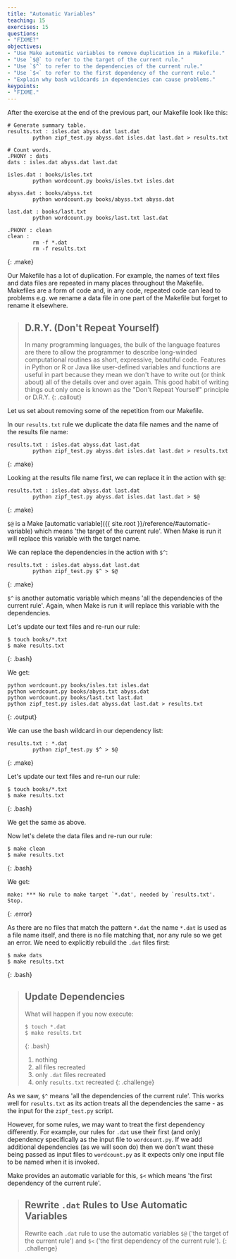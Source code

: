 ```yaml
---
title: "Automatic Variables"
teaching: 15
exercises: 15
questions:
- "FIXME?"
objectives:
- "Use Make automatic variables to remove duplication in a Makefile."
- "Use `$@` to refer to the target of the current rule."
- "Use `$^` to refer to the dependencies of the current rule."
- "Use `$<` to refer to the first dependency of the current rule."
- "Explain why bash wildcards in dependencies can cause problems."
keypoints:
- "FIXME."
---
```


After the exercise at the end of the previous part, our Makefile look like this:

~~~
# Generate summary table.
results.txt : isles.dat abyss.dat last.dat
        python zipf_test.py abyss.dat isles.dat last.dat > results.txt

# Count words.
.PHONY : dats
dats : isles.dat abyss.dat last.dat

isles.dat : books/isles.txt
        python wordcount.py books/isles.txt isles.dat

abyss.dat : books/abyss.txt
        python wordcount.py books/abyss.txt abyss.dat

last.dat : books/last.txt
        python wordcount.py books/last.txt last.dat

.PHONY : clean
clean :
        rm -f *.dat
        rm -f results.txt
~~~
{: .make}

Our Makefile has a lot of duplication. For example, the names of text
files and data files are repeated in many places throughout the
Makefile. Makefiles are a form of code and, in any code, repeated code
can lead to problems e.g. we rename a data file in one part of the
Makefile but forget to rename it elsewhere.

> ## D.R.Y. (Don't Repeat Yourself)
>
> In many programming languages, the bulk of the language features are
> there to allow the programmer to describe long-winded computational
> routines as short, expressive, beautiful code.  Features in Python
> or R or Java like user-defined variables and functions are useful in
> part because they mean we don't have to write out (or think about)
> all of the details over and over again.  This good habit of writing
> things out only once is known as the "Don't Repeat Yourself"
> principle or D.R.Y.
{: .callout}

Let us set about removing some of the repetition from our Makefile.

In our `results.txt` rule we duplicate the data file names and the
name of the results file name:

~~~
results.txt : isles.dat abyss.dat last.dat
        python zipf_test.py abyss.dat isles.dat last.dat > results.txt
~~~
{: .make}

Looking at the results file name first, we can replace it in the action
with `$@`:

~~~
results.txt : isles.dat abyss.dat last.dat
        python zipf_test.py abyss.dat isles.dat last.dat > $@
~~~
{: .make}

`$@` is a Make [automatic variable]({{ site.root }}/reference/#automatic-variable)
which means 'the target of the current rule'. When Make is run it will
replace this variable with the target name.

We can replace the dependencies in the action with `$^`:

~~~
results.txt : isles.dat abyss.dat last.dat
        python zipf_test.py $^ > $@
~~~
{: .make}

`$^` is another automatic variable which means 'all the dependencies
of the current rule'. Again, when Make is run it will replace this
variable with the dependencies.
 
Let's update our text files and re-run our rule:

~~~
$ touch books/*.txt
$ make results.txt
~~~
{: .bash}

We get:

~~~
python wordcount.py books/isles.txt isles.dat
python wordcount.py books/abyss.txt abyss.dat
python wordcount.py books/last.txt last.dat
python zipf_test.py isles.dat abyss.dat last.dat > results.txt
~~~
{: .output}

We can use the bash wildcard in our dependency list:

~~~
results.txt : *.dat
        python zipf_test.py $^ > $@
~~~
{: .make}

Let's update our text files and re-run our rule:

~~~
$ touch books/*.txt
$ make results.txt
~~~
{: .bash}

We get the same as above.

Now let's delete the data files and re-run our rule:

~~~
$ make clean
$ make results.txt
~~~
{: .bash}

We get:

~~~
make: *** No rule to make target `*.dat', needed by `results.txt'.  Stop.
~~~
{: .error}

As there are no files that match the pattern `*.dat` the name `*.dat`
is used as a file name itself, and there is no file matching that, nor
any rule so we get an error. We need to explicitly rebuild the `.dat`
files first:

~~~
$ make dats
$ make results.txt
~~~
{: .bash}

> ## Update Dependencies
> 
> What will happen if you now execute:
> 
> ~~~
> $ touch *.dat
> $ make results.txt
> ~~~
> {: .bash}
> 
> 1. nothing
> 2. all files recreated
> 3. only `.dat` files recreated
> 4. only `results.txt` recreated
{: .challenge}

As we saw, `$^` means 'all the dependencies of the current rule'. This
works well for `results.txt` as its action treats all the dependencies
the same - as the input for the `zipf_test.py` script.

However, for some rules, we may want to treat the first dependency
differently. For example, our rules for `.dat` use their first (and
only) dependency specifically as the input file to `wordcount.py`. If
we add additional dependencies (as we will soon do) then we don't want
these being passed as input files to `wordcount.py` as it expects only
one input file to be named when it is invoked.

Make provides an automatic variable for this, `$<` which means 'the
first dependency of the current rule'. 

> ## Rewrite `.dat` Rules to Use Automatic Variables
>
> Rewrite each `.dat` rule to use the automatic variables `$@` ('the
> target of the current rule') and `$<` ('the first dependency of the
> current rule').
{: .challenge}
